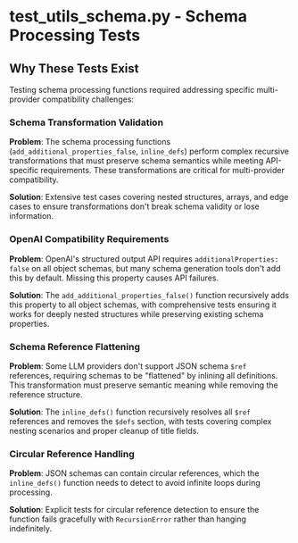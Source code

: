 # test_utils_schema.py - Schema Processing Tests

## Why These Tests Exist

Testing schema processing functions required addressing specific multi-provider compatibility challenges:

### Schema Transformation Validation
**Problem**: The schema processing functions (`add_additional_properties_false`, `inline_defs`) perform complex recursive transformations that must preserve schema semantics while meeting API-specific requirements. These transformations are critical for multi-provider compatibility.

**Solution**: Extensive test cases covering nested structures, arrays, and edge cases to ensure transformations don't break schema validity or lose information.

### OpenAI Compatibility Requirements
**Problem**: OpenAI's structured output API requires `additionalProperties: false` on all object schemas, but many schema generation tools don't add this by default. Missing this property causes API failures.

**Solution**: The `add_additional_properties_false()` function recursively adds this property to all object schemas, with comprehensive tests ensuring it works for deeply nested structures while preserving existing schema properties.

### Schema Reference Flattening
**Problem**: Some LLM providers don't support JSON schema `$ref` references, requiring schemas to be "flattened" by inlining all definitions. This transformation must preserve semantic meaning while removing the reference structure.

**Solution**: The `inline_defs()` function recursively resolves all `$ref` references and removes the `$defs` section, with tests covering complex nesting scenarios and proper cleanup of title fields.

### Circular Reference Handling
**Problem**: JSON schemas can contain circular references, which the `inline_defs()` function needs to detect to avoid infinite loops during processing.

**Solution**: Explicit tests for circular reference detection to ensure the function fails gracefully with `RecursionError` rather than hanging indefinitely.

